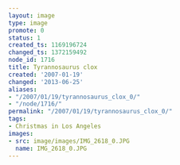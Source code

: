 ```yaml
---
layout: image
type: image
promote: 0
status: 1
created_ts: 1169196724
changed_ts: 1372159492
node_id: 1716
title: Tyrannosaurus clox
created: '2007-01-19'
changed: '2013-06-25'
aliases:
- "/2007/01/19/tyrannosaurus_clox_0/"
- "/node/1716/"
permalink: "/2007/01/19/tyrannosaurus_clox_0/"
tags:
- Christmas in Los Angeles
images:
- src: image/images/IMG_2618_0.JPG
  name: IMG_2618_0.JPG
---
```



